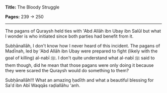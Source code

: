 **Title:** The Bloody Struggle

**Pages:** 239 -> 250

---

The pagans of Quraysh held ties with 'Abd Allāh ibn Ubay ibn Salūl but what I wonder is who initiated since both parties had benefit from it.

Subḥānallāh, I don't know how I never heard of this incident. The pagans of Madīnah, led by 'Abd Allāh ibn Ubay were prepared to fight (likely with the goal of killing) al-nabī ﷺ. I don't quite understand what al-nabī ﷺ said to them though, did he mean that those pagans were only doing it because they were scared the Quraysh would do something to them?

Subḥānallāh!!! What an amazing ḥadīth and what a beautiful blessing for Sa'd ibn Abī Waqqās raḍiallāhu 'anh.
